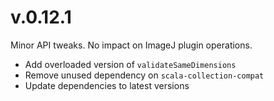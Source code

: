 v.0.12.1
========

Minor API tweaks. No impact on ImageJ plugin operations.

* Add overloaded version of `validateSameDimensions`
* Remove unused dependency on `scala-collection-compat`
* Update dependencies to latest versions

[#61]: https://github.com/ij-plugins/ijp-color/issues/61
